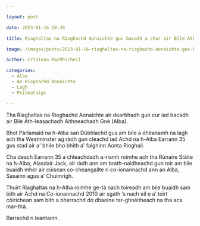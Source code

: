 ```yaml
---

layout: post

date: 2023-01-16 18:30

title: Riaghaltas na Rìoghachd Aonaichte gus bacadh a chur air Bile Ath-leasachadh Aithneachadh Gnè (Alba)

image: /images/posts/2023-01-16-riaghaltas-na-rioghachd-aonaichte-gus-bacadh-a-chur-air-bile-ath-leasachadh-gne-alba.webp

author: Crìstean MacMhìcheil

categories:
  - Alba
  - An Rìoghachd Aonaichte
  - Lagh
  - Poileataigs

---
```


Tha Riaghaltas na Rìoghachd Aonaichte air dearbhadh gun cur iad bacadh air Bile Ath-leasachadh Aithneachadh Gnè (Alba).

Bhòt Pàrlamaid na h-Alba san Dùbhlachd gus am bile a dhèanamh na lagh ach tha Westminster ag ràdh gun cleachd iad Achd na h-Alba Earrann 35 gus stad air a' bhile bho bhith a' faighinn Aonta Rìoghail.

Cha deach Earrann 35 a chleachdadh a-riamh roimhe ach tha Rùnaire Stàite na h-Alba, Alasdair Jack, air ràdh ann am brath-naidheachd gun toir am bile buaidh mhòr air cùisean co-cheangailte ri co-ionannachd ann an Alba, Sasainn agus a’ Chuimrigh.

Thuirt Riaghaltas na h-Alba roimhe ge-tà nach toireadh am bile buaidh sam bith air Achd na Co-ionannachd 2010 air sgàth ’s nach eil e a’ toirt còirichean sam bith a bharrachd do dhaoine tar-ghnèitheach na tha aca mar-thà.

Barrachd ri leantainn.
